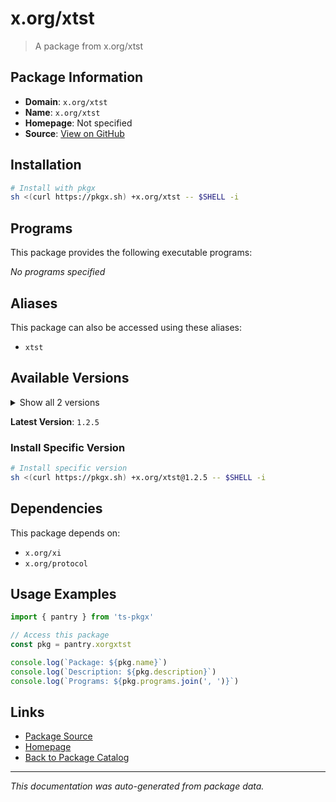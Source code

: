 # x.org/xtst

> A package from x.org/xtst

## Package Information

- **Domain**: `x.org/xtst`
- **Name**: `x.org/xtst`
- **Homepage**: Not specified
- **Source**: [View on GitHub](https://github.com/pkgxdev/pantry/tree/main/projects/x.org/xtst/package.yml)

## Installation

```bash
# Install with pkgx
sh <(curl https://pkgx.sh) +x.org/xtst -- $SHELL -i
```

## Programs

This package provides the following executable programs:

*No programs specified*

## Aliases

This package can also be accessed using these aliases:

- `xtst`

## Available Versions

<details>
<summary>Show all 2 versions</summary>

- `1.2.5`, `1.2.4`

</details>

**Latest Version**: `1.2.5`

### Install Specific Version

```bash
# Install specific version
sh <(curl https://pkgx.sh) +x.org/xtst@1.2.5 -- $SHELL -i
```

## Dependencies

This package depends on:

- `x.org/xi`
- `x.org/protocol`

## Usage Examples

```typescript
import { pantry } from 'ts-pkgx'

// Access this package
const pkg = pantry.xorgxtst

console.log(`Package: ${pkg.name}`)
console.log(`Description: ${pkg.description}`)
console.log(`Programs: ${pkg.programs.join(', ')}`)
```

## Links

- [Package Source](https://github.com/pkgxdev/pantry/tree/main/projects/x.org/xtst/package.yml)
- [Homepage](#)
- [Back to Package Catalog](../package-catalog.md)

---

*This documentation was auto-generated from package data.*

